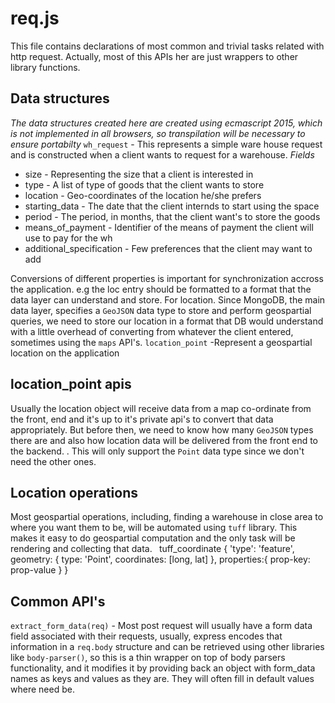# req.js
This file contains declarations of most common and trivial tasks related with http request. Actually, most of this APIs her are just wrappers to other library functions.

## Data structures
*The data structures created here are created using ecmascript 2015, which is not implemented in all browsers, so transpilation will be necessary to ensure portabilty*
`wh_request` - This represents a simple ware house request and is constructed when a client wants to request for a warehouse.
*Fields*
 - size - Representing the size that a client is interested in
 - type - A list of type of goods that the client wants to store
 - location - Geo-coordinates of the location he/she prefers
 - starting_data - The date that the client internds to start using the space
 - period - The period, in months, that the client want's to store the goods
 - means_of_payment - Identifier of the means of payment the client will use to pay for the wh
 - additional_specification - Few preferences that the client may want to add

Conversions of different properties is important for synchronization accross the application. e.g the loc entry should be formatted to a format that the data layer can understand and store.
For location.
Since MongoDB, the main data layer, specifies a `GeoJSON` data type to store and perform geospartial queries, we need to store our location in a format that DB would understand with a little overhead of converting from whatever the client entered, sometimes using the `maps` API's.
`location_point` -Represent a geospartial location on the application

## location_point apis
Usually the location object will receive data from a map co-ordinate from the front, end and it's up to it's private api's to convert that data appropriately. But before then, we need to know how many `GeoJSON` types there are and also how location data will be delivered from the front end to the backend.
. This will only support the `Point` data type since we don't need the other ones.

## Location operations
Most geospartial operations, including, finding a warehouse in close area to where you want them to be, will be automated using `tuff` library. This makes it easy to do geospartial computation and the only task will be rendering and collecting that data.
`
  `tuff_coordinate {
    'type': 'feature',
    geometry: {
      type: 'Point',
      coordinates: [long, lat]
    },
    properties:{
      prop-key: prop-value
    }
    }`
`

## Common API's
`extract_form_data(req)` - Most post request will usually have a form data field associated with their requests, usually, express encodes that information in a `req.body` structure and can be retrieved using other libraries like `body-parser()`, so this is a thin wrapper on top of body parsers functionality, and it modifies it by providing back an object with form_data names as keys and values as they are. They will often fill in default values where need be.
